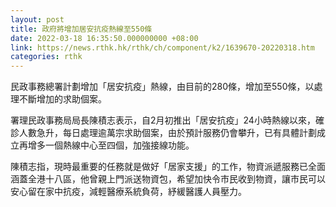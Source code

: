 ```yaml
---
layout: post
title: 政府將增加居安抗疫熱線至550條
date: 2022-03-18 16:35:50.000000000 +08:00
link: https://news.rthk.hk/rthk/ch/component/k2/1639670-20220318.htm
categories: rthk
---
```


民政事務總署計劃增加「居安抗疫」熱線，由目前的280條，增加至550條，以處理不斷增加的求助個案。

署理民政事務局局長陳積志表示，自2月初推出「居安抗疫」24小時熱線以來，確診人數急升，每日處理逾萬宗求助個案，由於預計服務仍會攀升，已有具體計劃成立再增多一個熱線中心至四個，加強接線功能。

陳積志指，現時最重要的任務就是做好「居家支援」的工作，物資派遞服務已全面涵蓋全港十八區，他曾親上門派送物資包，希望加快令市民收到物資，讓市民可以安心留在家中抗疫，減輕醫療系統負荷，紓緩醫護人員壓力。
